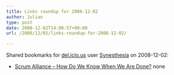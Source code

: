 ```yaml
---
title: Links roundup for 2008-12-02
author: Julian
type: post
date: 2008-12-02T14:00:57+00:00
url: /2008/12/02/links-roundup-for-2008-12-02/

---
```

Shared bookmarks for [del.icio.us][1] user [Synesthesia][2] on 2008-12-02:

  * [Scrum Alliance &#8211; How Do We Know When We Are Done?][3] 
    none</li> </ul>

 [1]: https://del.icio.us/
 [2]: https://del.icio.us/synesthesia
 [3]: https://www.scrumalliance.org/articles/107-how-do-we-know-when-we-are-done